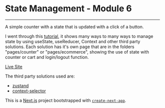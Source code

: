 # State Management - Module 6
--------------------------------------------------------
A simple counter with a state that is updated with a click of a button.

I went through this [tutorial](https://www.youtube.com/watch?v=MpdFj8MEuJA&ab_channel=JackHerrington), it shows many ways to many ways to manage state by using useState, useReducer, Context and other third party solutions. Each solution has it's own page that are in the folders "pages/counter" or "pages/ecommerce", showing the use of state with counter or cart and login/logout function.

[Live Site](https://state-management.vercel.app/)

The third party solutions used are:

- [zustand](https://www.npmjs.com/package/zustand)
- [context-selector](https://www.npmjs.com/package/context-selector)


This is a [Next.js](https://nextjs.org/) project bootstrapped with [`create-next-app`](https://github.com/vercel/next.js/tree/canary/packages/create-next-app).
